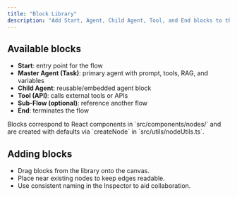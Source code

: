 ```yaml
---
title: "Block Library"
description: "Add Start, Agent, Child Agent, Tool, and End blocks to the canvas."
---
```


## Available blocks

- **Start**: entry point for the flow
- **Master Agent (Task)**: primary agent with prompt, tools, RAG, and variables
- **Child Agent**: reusable/embedded agent block
- **Tool (API)**: calls external tools or APIs
- **Sub-Flow (optional)**: reference another flow
- **End**: terminates the flow

<Info>
Blocks correspond to React components in `src/components/nodes/` and are created with defaults via `createNode` in `src/utils/nodeUtils.ts`.
</Info>

## Adding blocks

- Drag blocks from the library onto the canvas.
- Place near existing nodes to keep edges readable.
- Use consistent naming in the Inspector to aid collaboration.
